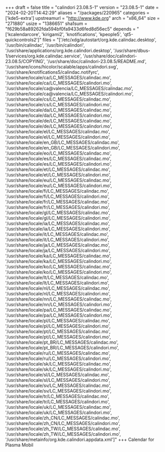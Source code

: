 +++
draft = false
title = "calindori 23.08.5-1"
version = "23.08.5-1"
date = "2024-02-20T14:42:29"
aliases = "/packages/220965"
categories = ['kde5-extra']
upstreamurl = "http://www.kde.org"
arch = "x86_64"
size = "271880"
usize = "1386651"
sha1sum = "f629b58a89262fda594bf0fa9433d6fed8d56ec5"
depends = "['kcalendarcore', 'kirigami2', 'knotifications', 'kpeople5', 'qt5-quickcontrols2']"
files = "['/etc/xdg/autostart/org.kde.calindac.desktop', '/usr/bin/calindac', '/usr/bin/calindori', '/usr/share/applications/org.kde.calindori.desktop', '/usr/share/dbus-1/services/org.kde.calindac.service', '/usr/share/doc/calindori-23.08.5/COPYING', '/usr/share/doc/calindori-23.08.5/README.md', '/usr/share/icons/hicolor/scalable/apps/calindori.svg', '/usr/share/knotifications5/calindac.notifyrc', '/usr/share/locale/ca/LC_MESSAGES/calindac.mo', '/usr/share/locale/ca/LC_MESSAGES/calindori.mo', '/usr/share/locale/ca@valencia/LC_MESSAGES/calindac.mo', '/usr/share/locale/ca@valencia/LC_MESSAGES/calindori.mo', '/usr/share/locale/cs/LC_MESSAGES/calindac.mo', '/usr/share/locale/cs/LC_MESSAGES/calindori.mo', '/usr/share/locale/da/LC_MESSAGES/calindac.mo', '/usr/share/locale/da/LC_MESSAGES/calindori.mo', '/usr/share/locale/de/LC_MESSAGES/calindac.mo', '/usr/share/locale/de/LC_MESSAGES/calindori.mo', '/usr/share/locale/el/LC_MESSAGES/calindac.mo', '/usr/share/locale/el/LC_MESSAGES/calindori.mo', '/usr/share/locale/en_GB/LC_MESSAGES/calindac.mo', '/usr/share/locale/en_GB/LC_MESSAGES/calindori.mo', '/usr/share/locale/eo/LC_MESSAGES/calindac.mo', '/usr/share/locale/es/LC_MESSAGES/calindac.mo', '/usr/share/locale/es/LC_MESSAGES/calindori.mo', '/usr/share/locale/et/LC_MESSAGES/calindac.mo', '/usr/share/locale/et/LC_MESSAGES/calindori.mo', '/usr/share/locale/eu/LC_MESSAGES/calindac.mo', '/usr/share/locale/eu/LC_MESSAGES/calindori.mo', '/usr/share/locale/fi/LC_MESSAGES/calindac.mo', '/usr/share/locale/fi/LC_MESSAGES/calindori.mo', '/usr/share/locale/fr/LC_MESSAGES/calindac.mo', '/usr/share/locale/fr/LC_MESSAGES/calindori.mo', '/usr/share/locale/gl/LC_MESSAGES/calindac.mo', '/usr/share/locale/gl/LC_MESSAGES/calindori.mo', '/usr/share/locale/ia/LC_MESSAGES/calindac.mo', '/usr/share/locale/ia/LC_MESSAGES/calindori.mo', '/usr/share/locale/it/LC_MESSAGES/calindac.mo', '/usr/share/locale/it/LC_MESSAGES/calindori.mo', '/usr/share/locale/ja/LC_MESSAGES/calindac.mo', '/usr/share/locale/ja/LC_MESSAGES/calindori.mo', '/usr/share/locale/ka/LC_MESSAGES/calindac.mo', '/usr/share/locale/ka/LC_MESSAGES/calindori.mo', '/usr/share/locale/ko/LC_MESSAGES/calindac.mo', '/usr/share/locale/ko/LC_MESSAGES/calindori.mo', '/usr/share/locale/lt/LC_MESSAGES/calindac.mo', '/usr/share/locale/lt/LC_MESSAGES/calindori.mo', '/usr/share/locale/nl/LC_MESSAGES/calindac.mo', '/usr/share/locale/nl/LC_MESSAGES/calindori.mo', '/usr/share/locale/nn/LC_MESSAGES/calindac.mo', '/usr/share/locale/nn/LC_MESSAGES/calindori.mo', '/usr/share/locale/pa/LC_MESSAGES/calindac.mo', '/usr/share/locale/pa/LC_MESSAGES/calindori.mo', '/usr/share/locale/pl/LC_MESSAGES/calindac.mo', '/usr/share/locale/pl/LC_MESSAGES/calindori.mo', '/usr/share/locale/pt/LC_MESSAGES/calindac.mo', '/usr/share/locale/pt/LC_MESSAGES/calindori.mo', '/usr/share/locale/pt_BR/LC_MESSAGES/calindac.mo', '/usr/share/locale/pt_BR/LC_MESSAGES/calindori.mo', '/usr/share/locale/ru/LC_MESSAGES/calindac.mo', '/usr/share/locale/ru/LC_MESSAGES/calindori.mo', '/usr/share/locale/sk/LC_MESSAGES/calindac.mo', '/usr/share/locale/sk/LC_MESSAGES/calindori.mo', '/usr/share/locale/sl/LC_MESSAGES/calindac.mo', '/usr/share/locale/sl/LC_MESSAGES/calindori.mo', '/usr/share/locale/sv/LC_MESSAGES/calindac.mo', '/usr/share/locale/sv/LC_MESSAGES/calindori.mo', '/usr/share/locale/tr/LC_MESSAGES/calindac.mo', '/usr/share/locale/tr/LC_MESSAGES/calindori.mo', '/usr/share/locale/uk/LC_MESSAGES/calindac.mo', '/usr/share/locale/uk/LC_MESSAGES/calindori.mo', '/usr/share/locale/zh_CN/LC_MESSAGES/calindac.mo', '/usr/share/locale/zh_CN/LC_MESSAGES/calindori.mo', '/usr/share/locale/zh_TW/LC_MESSAGES/calindac.mo', '/usr/share/locale/zh_TW/LC_MESSAGES/calindori.mo', '/usr/share/metainfo/org.kde.calindori.appdata.xml']"
+++
Calendar for Plasma Mobil